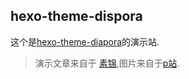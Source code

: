 hexo-theme-dispora
---
这个是[hexo-theme-diapora](https://github.com/dmoosocool/hexo-theme-diaspora)的演示站.
> 演示文章来自于 [素锦](http://isujin.com/),图片来自于[p站](https://www.pixiv.net/).

